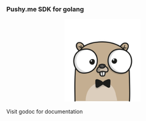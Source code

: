 ### Pushy.me SDK for golang
<p align="center"><img src="./.github/gopher.png" width="200" /></p>

Visit godoc for documentation
